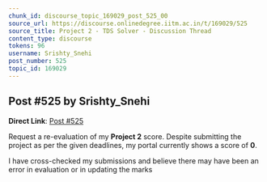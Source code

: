 ```yaml
---
chunk_id: discourse_topic_169029_post_525_00
source_url: https://discourse.onlinedegree.iitm.ac.in/t/169029/525
source_title: Project 2 - TDS Solver - Discussion Thread
content_type: discourse
tokens: 96
username: Srishty_Snehi
post_number: 525
topic_id: 169029
---
```


## Post #525 by Srishty_Snehi

**Direct Link**: [Post #525](https://discourse.onlinedegree.iitm.ac.in/t/169029/525)

Request a re-evaluation of my **Project 2** score. Despite submitting the project as per the given deadlines, my portal currently shows a score of **0**.

I have cross-checked my submissions and believe there may have been an error in evaluation or in updating the marks

